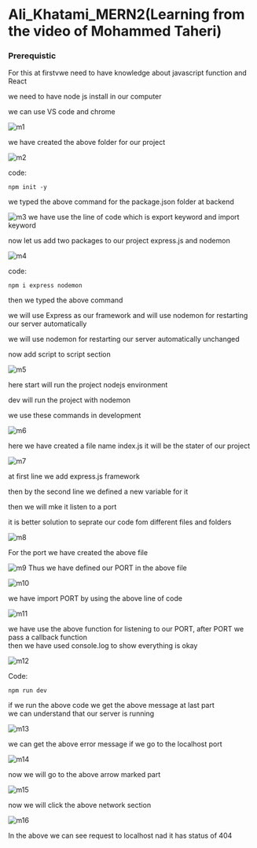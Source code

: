 
# Ali_Khatami_MERN2(Learning from the video of Mohammed Taheri)

### Prerequistic

For this at firstvwe need to have knowledge about javascript function and React <br>

we need to have node js install in our computer <br>

we can use VS code and chrome <br>

![m1](https://github.com/C191068/Ali_Khatami_MERN2/assets/89090776/8581ea7e-1134-4b41-bc5c-7558ede32e2d)

we have created the above folder for our project <br>

![m2](https://github.com/C191068/Ali_Khatami_MERN2/assets/89090776/b65676e6-577c-4264-a855-a010933fc1b8)

code:

```
npm init -y

```
we typed the above command for the package.json folder at backend <br>

![m3](https://github.com/C191068/Ali_Khatami_MERN2/assets/89090776/f28d318b-deec-4de9-a283-3fefedc42d2c)
we have use the line of code which is export keyword and import keyword <br>


now let us add two packages to our project express.js  and nodemon <br>

![m4](https://github.com/C191068/Ali_Khatami_MERN2/assets/89090776/ff571b90-b135-4848-9e2e-61cfab08610f)

code:

```
npm i express nodemon

```


then we typed the above command 



we will use  Express as our framework and will use nodemon for restarting our server automatically <br>


we will use nodemon for restarting our server automatically unchanged <br>


now add script to script section <br>


![m5](https://github.com/C191068/Ali_Khatami_MERN2/assets/89090776/18dcbf16-db0a-4918-b5d6-c0345308a417)


here start will run the project nodejs environment <br>


dev will run the project with nodemon <br>

we use these commands in development <br>


![m6](https://github.com/C191068/Ali_Khatami_MERN2/assets/89090776/f7d12001-bc1b-4b0d-b495-7dc3618d26cc)

here we have created a file name index.js it will be the stater of our project <br>



![m7](https://github.com/C191068/Ali_Khatami_MERN2/assets/89090776/3d1389e3-86c2-41d9-9bb8-df897764581c)


at first line we add express.js framework <br>

then by the second line we defined a new variable for it <br>


then we will mke it listen to a port <br>

it is better solution to seprate our code fom different files and folders <br>


![m8](https://github.com/C191068/Ali_Khatami_MERN2/assets/89090776/ff73ff90-511e-4dbe-86f5-1455c3a96e65)

For the port we have created the above file <br>

![m9](https://github.com/C191068/Ali_Khatami_MERN2/assets/89090776/6f721ac4-8312-4139-9930-2625eaf241e9)
 Thus we have defined our PORT in the above file <br>

 
![m10](https://github.com/C191068/Ali_Khatami_MERN2/assets/89090776/dffafd89-dbc0-4a9c-9eed-578db21a23ee)

we have import PORT by using the above line of code <br>


![m11](https://github.com/C191068/Ali_Khatami_MERN2/assets/89090776/c285db3e-93a2-4aa3-bdfc-48dc75d353d0)

we have use the above function for listening to our PORT, after PORT we pass a callback function  <br>
then we have used console.log to show everything is okay <br>

![m12](https://github.com/C191068/Ali_Khatami_MERN2/assets/89090776/1bb66dd8-dc48-463a-aae2-62456c9a7572)

Code:

```
npm run dev

```

if we run the above code we get the above message at last part <br>
we can understand that our server is running <br>


![m13](https://github.com/C191068/Ali_Khatami_MERN2/assets/89090776/cdd132f8-0af1-4132-addd-2b99ce307757)

we can get the above error message if we go to the localhost port  <br>

![m14](https://github.com/C191068/Ali_Khatami_MERN2/assets/89090776/3bd080d5-8450-4564-bd37-99d04279b23b)

now we will go to the above arrow marked part <br>


![m15](https://github.com/C191068/Ali_Khatami_MERN2/assets/89090776/522d82b2-881e-4632-bcd1-99833e733e6f)


now we will click the above network section <br>

![m16](https://github.com/C191068/Ali_Khatami_MERN2/assets/89090776/aed1a6ca-153e-4d0b-88fe-a7413228e04e)

In the above we can see request to localhost nad it has status of 404 <br>





















